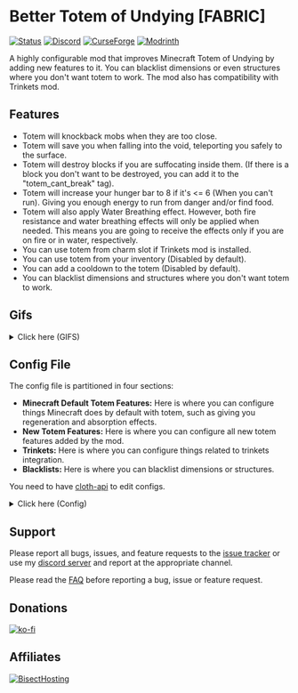# Better Totem of Undying [FABRIC]

[![Status](https://img.shields.io/badge/development%20status-Active-brightgreen?style=for-the-badge)]()
[![Discord](https://img.shields.io/discord/834250417130831903?color=blue&label=Discord&logo=discord&style=for-the-badge)](https://discord.gg/2PvYZfjWDf)
[![CurseForge](https://img.shields.io/static/v1?label=Curseforge&message=Fabric&color=orange&labelColor=grey&style=for-the-badge&logo=curseforge&logoColor=orange)](https://www.curseforge.com/minecraft/mc-mods/better-totem-of-undying-fabric)
[![Modrinth](https://img.shields.io/static/v1?label=Modrinth&message=Fabric&color=dark_green&labelColor=grey&style=for-the-badge&logo=Modrinth&logoColor=dark_green)](https://modrinth.com/mod/better-totem-of-undying-fabric)

A highly configurable mod that improves Minecraft Totem of Undying by adding new features to it. You can blacklist dimensions or even structures where you don't want totem to work. The mod also has compatibility with Trinkets mod.

## Features 

- Totem will knockback mobs when they are too close.
- Totem will save you when falling into the void, teleporting you safely to the surface.
- Totem will destroy blocks if you are suffocating inside them. (If there is a block you don't want to be destroyed, you can add it to the "totem_cant_break" tag).
- Totem will increase your hunger bar to 8 if it's <= 6 (When you can't run). Giving you enough energy to run from danger and/or find food.
- Totem will also apply Water Breathing effect. However, both fire resistance and water breathing effects will only be applied when needed. This means you are going to receive the effects only if you are on fire or in water, respectively.
- You can use totem from charm slot if Trinkets mod is installed.
- You can use totem from your inventory (Disabled by default).
- You can add a cooldown to the totem (Disabled by default).
- You can blacklist dimensions and structures where you don't want totem to work.

## Gifs

<details><summary>Click here (GIFS)</summary>
<p>

![Totem Knockback](https://github.com/CerbonXD/BetterTotemOfUndying/blob/master/.github/Totem%20Knockback.gif)

![Totem Teleport Out Of Void](https://github.com/CerbonXD/BetterTotemOfUndying/blob/master/.github/Totem%20Teleport%20Out%20Of%20Void.gif)

![Destroy Blocks When Suffocating](https://github.com/CerbonXD/BetterTotemOfUndying/blob/master/.github/Destroy%20Blocks%20When%20Suffocating.gif)

</p>
</details>

## Config File 

The config file is partitioned in four sections:

- **Minecraft Default Totem Features:** Here is where you can configure things Minecraft does by default with totem, such as giving you regeneration and absorption effects.
- **New Totem Features:** Here is where you can configure all new totem features added by the mod.
- **Trinkets:** Here is where you can configure things related to trinkets integration.
- **Blacklists:** Here is where you can blacklist dimensions or structures.

You need to have [cloth-api](https://www.curseforge.com/minecraft/mc-mods/cloth-config) to edit configs.

<details><summary>Click here (Config)</summary>
<p>

```toml

["Minecraft Default Totem Features"]
	#This value sets the health Totem of Undying will give to the entity upon use. DEFAULT: 1
	#Range: 0 ~ 20
	"Set Health" = 1
	#When Totem of Undying is used it removes all previous effects you had. If set to false, it will keep all the effects you had before using the totem. DEFAULT: TRUE
	"Remove All Effects" = true

	["Minecraft Default Totem Features".Effects]
		#If false Totem of Undying will not give you fire resistance effect. DEFAULT: TRUE
		"Enable Fire Resistance" = true
		#Sets the duration of the fire resistance effect in ticks. DEFAULT: 800
		"Fire Resistance Duration" = 800
		#If false Totem of Undying will not give you regeneration effect. DEFAULT: TRUE
		"Enable Regeneration" = true
		#Sets the duration of the regeneration effect in ticks. DEFAULT: 900
		"Regeneration Duration" = 900
		#Sets the amplifier of the regeneration effect. DEFAULT: 1
		#Range: 0 ~ 255
		"Regeneration Amplifier" = 1
		#If false Totem of Undying will not give you absorption effect. DEFAULT: TRUE
		"Enable Absorption" = true
		#Sets the duration of the absorption effect in ticks. DEFAULT: 100
		"Absorption Duration" = 100
		#Sets the amplifier of the absorption effect. DEFAULT: 1
		#Range: 0 ~ 255
		"Absorption Amplifier" = 1

["New Totem Features"]
	#If true you will be able to use the Totem of Undying from your inventory. DEFAULT: FALSE
	"Use Totem From Inventory" = false

	["New Totem Features".Effects]
		#Apply fire resistance and water breathing effects only when needed, meaning you are going to receive the effects only if you are on fire or in water respectively. DEFAULT: TRUE
		"Apply Effects Only When Needed" = true
		#If false Totem of Undying will not give you water breathing effect. DEFAULT: TRUE
		"Enable Water Breathing" = true
		#Sets the duration of the water breathing effect in ticks. DEFAULT: 800
		"Water Breathing Duration" = 800
		#If false Totem of Undying will not give you slow falling effect. DEFAULT: TRUE
		"Enable Slow Falling" = true
		#Sets the duration of the slow falling effect in ticks. DEFAULT: 600
		"Slow Falling Duration" = 600

	["New Totem Features"."Increase Food Level"]
		#If false Totem of Undying will not increase your food level. DEFAULT: TRUE
		"Increase Food Level" = true
		#Sets the minimum food level needed to Totem of Undying increase food level. DEFAULT: <= 6
		#Range: 0 ~ 20
		"Minimum Food Level" = 6
		#Sets the food level that Totem of Undying will give upon use. DEFAULT: 8
		#Range: 0 ~ 20
		"Set Food Level" = 8

	["New Totem Features"."Destroy Blocks When Suffocating or Fully Frozen"]
		#If false Totem of Undying will not break blocks when you are suffocating. DEFAULT: TRUE
		"Destroy Blocks When Suffocating" = true
		#If false Totem of Undying will not break the powder snow when you die fully frozen. DEFAULT: TRUE
		"Destroy Powder Snow When Fully Frozen" = true

	["New Totem Features"."Knockback Mobs Away"]
		#If false Totem of Undying will not knockback mobs away. DEFAULT: TRUE
		"Knockback Mobs Away" = true
		#Sets the radius where entities needs to be for the totem knockback them. DEFAULT: 3.0
		"Knockback Radius" = 3.0
		#Sets the strength of the knockback. DEFAULT: 2.5
		"Knockback Strength" = 2.5

	["New Totem Features"."Teleport Out of Void"]
		#If false Totem of Undying will not save you from dying in the void. DEFAULT: TRUE
		"Teleport Out of Void" = true
		#If totem can't find a available position to teleport you back it will teleport you to the world's max build height plus this offset. DEFAULT:64
		#Range: 0 ~ 1024
		"Teleport Height Offset" = 64

	["New Totem Features"."Add Cooldown"]
		#If true Totem of Undying will receive a cooldown after being used and you will not be able to use it again during this period. DEFAULT: FALSE
		"Add Cooldown" = false
		#Sets the cooldown duration in ticks. DEFAULT: 200
		Cooldown = 200

[Curios]
	#If false you will not be able to use Totem of Undying from charm slot (Curios mod must be installed). DEFAULT: TRUE
	"Use Totem From Charm Slot" = true
	#If false Totem of Undying will not be displayed on the chest when worn in the curios charm slot (Curios mod must be installed). DEFAULT: TRUE
	"Display Totem on Chest" = true

[Blacklists]
	#You can put here dimensions where you don't want Totem of Undying to work. Example: "minecraft:overworld", "mod_id:dimension_id" DEFAULT: Nothing
	"Blacklisted Dimensions" = []
	#You can put here structures where you don't want Totem of Undying to work. Example: "minecraft:desert_pyramid", "mod_id:structure_id" DEFAULT: Nothing
	"Blacklisted Structures" = []
```

</p>
</details>

## Support

Please report all bugs, issues, and feature requests to the [issue tracker](https://github.com/CerbonXD/BetterTotemOfUndying-FABRIC/issues) or use my [discord server](https://discord.gg/2PvYZfjWDf) and report at the appropriate channel.

Please read the [FAQ](https://github.com/CerbonXD/BetterTotemOfUndying-FABRIC/blob/master/FAQ.md) before reporting a bug, issue or feature request. 

## Donations 

[![ko-fi](https://ko-fi.com/img/githubbutton_sm.svg)](https://ko-fi.com/E1E8MI65L)

## Affiliates

[![BisectHosting](https://www.bisecthosting.com/partners/custom-banners/1a9a55fc-f1c0-4b40-b07c-3774bc557f93.webp)](https://bisecthosting.com/Cerbon)
